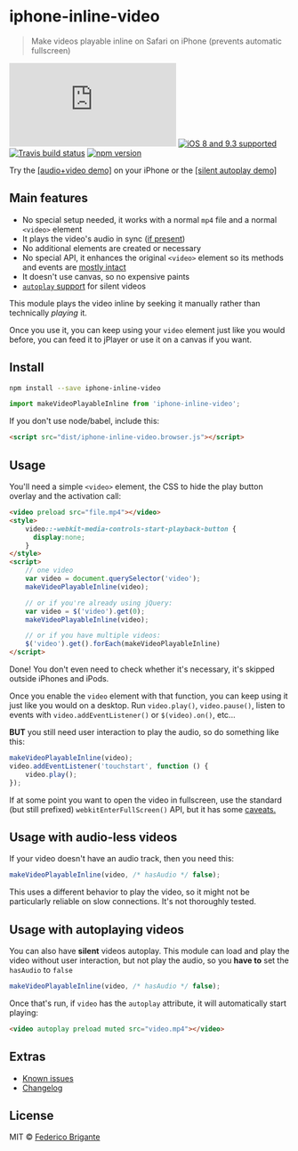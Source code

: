 # iphone-inline-video

> Make videos playable inline on Safari on iPhone (prevents automatic fullscreen)

[![gzipped size](https://badges.herokuapp.com/size/github/bfred-it/iphone-inline-video/gh-pages/dist/iphone-inline-video.browser.js?gzip=true&label=gzipped%20size)](#readme) [![iOS 8 and 9.3 supported](https://img.shields.io/badge/iOS%20Safari-8%20%E2%80%93%209.3-brightgreen.svg)](#no-link) [![Travis build status](https://api.travis-ci.org/bfred-it/iphone-inline-video.svg?branch=gh-pages)](https://travis-ci.org/bfred-it/iphone-inline-video)  [![npm version](https://img.shields.io/npm/v/iphone-inline-video.svg)](https://www.npmjs.com/package/iphone-inline-video) 

Try the [[audio+video demo]](http://bfred-it.github.io/iphone-inline-video/demo/) on your iPhone or the [[silent autoplay demo]](http://bfred-it.github.io/iphone-inline-video/demo/autoplay.html)

## Main features

- No special setup needed, it works with a normal `mp4` file and a normal `<video>` element
- It plays the video's audio in sync ([if present](#usage-with-audio-less-videos))
- No additional elements are created or necessary
- No special API, it enhances the original `<video>` element so its methods and events are [mostly intact](https://github.com/bfred-it/iphone-inline-video/issues/1)
- It doesn't use canvas, so no expensive paints
- [`autoplay` support](#usage-with-autoplaying-videos) for silent videos

This module plays the video inline by seeking it manually rather than technically _playing_ it. 

Once you use it, you can keep using your `video` element just like you would before, you can feed it to jPlayer or use it on a canvas if you want.

## Install

```sh
npm install --save iphone-inline-video
```
```js
import makeVideoPlayableInline from 'iphone-inline-video';
```

If you don't use node/babel, include this:

```html
<script src="dist/iphone-inline-video.browser.js"></script>
```

## Usage

You'll need a simple `<video>` element, the CSS to hide the play button overlay and the activation call:

```html
<video preload src="file.mp4"></video>
<style>
	video::-webkit-media-controls-start-playback-button {
	  display:none;
	}
</style>
<script>
	// one video
	var video = document.querySelector('video');
	makeVideoPlayableInline(video);

	// or if you're already using jQuery:
	var video = $('video').get(0);
	makeVideoPlayableInline(video);

	// or if you have multiple videos:
	$('video').get().forEach(makeVideoPlayableInline)
</script>
```

Done! You don't even need to check whether it's necessary, it's skipped outside iPhones and iPods.

Once you enable the `video` element with that function, you can keep using it just like you would on a desktop. Run `video.play()`, `video.pause()`, listen to events with `video.addEventListener()` or `$(video).on()`, etc...

**BUT** you still need user interaction to play the audio, so do something like this:

```js
makeVideoPlayableInline(video);
video.addEventListener('touchstart', function () {
	video.play();
});
```

If at some point you want to open the video in fullscreen, use the standard (but still prefixed) `webkitEnterFullScreen()` API, but it has some [caveats.](https://github.com/bfred-it/iphone-inline-video/issues/33)

## Usage with audio-less videos

If your video doesn't have an audio track, then you need this:

```js
makeVideoPlayableInline(video, /* hasAudio */ false);
```

This uses a different behavior to play the video, so it might not be particularly reliable on slow connections. It's not thoroughly tested.

## Usage with autoplaying videos

You can also have **silent** videos autoplay. This module can load and play the video without user interaction, but not play the audio, so you **have to** set the `hasAudio` to `false`

```js
makeVideoPlayableInline(video, /* hasAudio */ false);
```

Once that's run, if `video` has the `autoplay` attribute, it will automatically start playing:

```html
<video autoplay preload muted src="video.mp4"></video>
```

## Extras

* [Known issues](https://github.com/bfred-it/iphone-inline-video/labels/known%20issue)
* [Changelog](CHANGELOG.md)

## License

MIT © [Federico Brigante](http://twitter.com/bfred_it)
